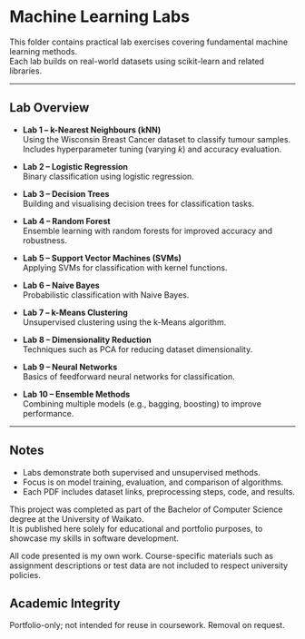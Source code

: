 # Machine Learning Labs

This folder contains practical lab exercises covering fundamental machine learning methods.  
Each lab builds on real-world datasets using scikit-learn and related libraries.

---

## Lab Overview

- **Lab 1 – k-Nearest Neighbours (kNN)**  
  Using the Wisconsin Breast Cancer dataset to classify tumour samples.  
  Includes hyperparameter tuning (varying *k*) and accuracy evaluation.  

- **Lab 2 – Logistic Regression**  
  Binary classification using logistic regression.  

- **Lab 3 – Decision Trees**  
  Building and visualising decision trees for classification tasks.  

- **Lab 4 – Random Forest**  
  Ensemble learning with random forests for improved accuracy and robustness.  

- **Lab 5 – Support Vector Machines (SVMs)**  
  Applying SVMs for classification with kernel functions.  

- **Lab 6 – Naive Bayes**  
  Probabilistic classification with Naive Bayes.  

- **Lab 7 – k-Means Clustering**  
  Unsupervised clustering using the k-Means algorithm.  

- **Lab 8 – Dimensionality Reduction**  
  Techniques such as PCA for reducing dataset dimensionality.  

- **Lab 9 – Neural Networks**  
  Basics of feedforward neural networks for classification.  

- **Lab 10 – Ensemble Methods**  
  Combining multiple models (e.g., bagging, boosting) to improve performance.  

---

## Notes

- Labs demonstrate both supervised and unsupervised methods.  
- Focus is on model training, evaluation, and comparison of algorithms.  
- Each PDF includes dataset links, preprocessing steps, code, and results.  

This project was completed as part of the Bachelor of Computer Science degree at the University of Waikato.  
It is published here solely for educational and portfolio purposes, to showcase my skills in software development.  

All code presented is my own work. Course-specific materials such as assignment descriptions or test data are not included to respect university policies.  

## Academic Integrity
Portfolio-only; not intended for reuse in coursework. Removal on request.